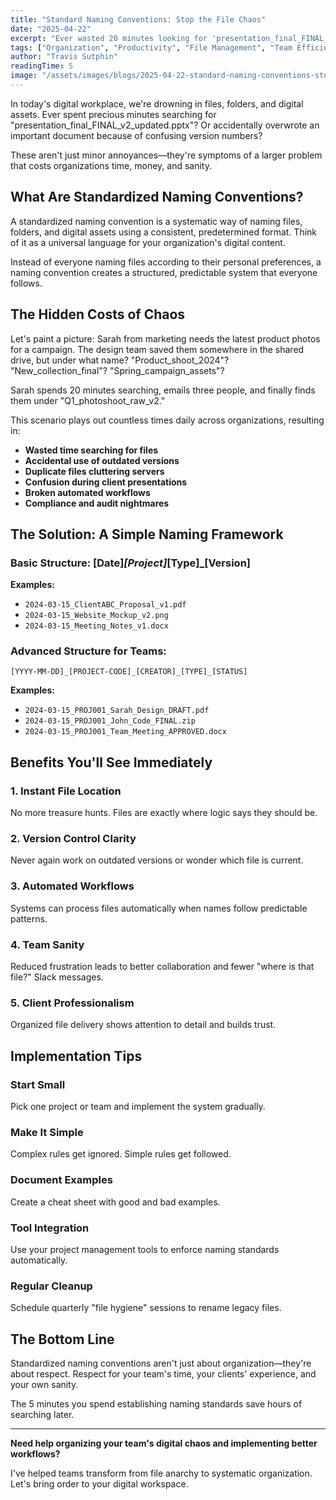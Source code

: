 ```yaml
---
title: "Standard Naming Conventions: Stop the File Chaos"
date: "2025-04-22"
excerpt: "Ever wasted 20 minutes looking for 'presentation_final_FINAL_v2_updated.pptx'? Here's how standardized naming conventions save time, prevent errors, and restore sanity."
tags: ["Organization", "Productivity", "File Management", "Team Efficiency"]
author: "Travis Sutphin"
readingTime: 5
image: "/assets/images/blogs/2025-04-22-standard-naming-conventions-stop-file-chaos.png"
---
```


In today's digital workplace, we're drowning in files, folders, and digital assets. Ever spent precious minutes searching for "presentation_final_FINAL_v2_updated.pptx"? Or accidentally overwrote an important document because of confusing version numbers?

These aren't just minor annoyances—they're symptoms of a larger problem that costs organizations time, money, and sanity.

## What Are Standardized Naming Conventions?

A standardized naming convention is a systematic way of naming files, folders, and digital assets using a consistent, predetermined format. Think of it as a universal language for your organization's digital content.

Instead of everyone naming files according to their personal preferences, a naming convention creates a structured, predictable system that everyone follows.

## The Hidden Costs of Chaos

Let's paint a picture: Sarah from marketing needs the latest product photos for a campaign. The design team saved them somewhere in the shared drive, but under what name? "Product_shoot_2024"? "New_collection_final"? "Spring_campaign_assets"?

Sarah spends 20 minutes searching, emails three people, and finally finds them under "Q1_photoshoot_raw_v2."

This scenario plays out countless times daily across organizations, resulting in:

- **Wasted time searching for files**
- **Accidental use of outdated versions**
- **Duplicate files cluttering servers**
- **Confusion during client presentations**
- **Broken automated workflows**
- **Compliance and audit nightmares**

## The Solution: A Simple Naming Framework

### Basic Structure: [Date]_[Project]_[Type]_[Version]

**Examples:**
- `2024-03-15_ClientABC_Proposal_v1.pdf`
- `2024-03-15_Website_Mockup_v2.png`
- `2024-03-15_Meeting_Notes_v1.docx`

### Advanced Structure for Teams:
`[YYYY-MM-DD]_[PROJECT-CODE]_[CREATOR]_[TYPE]_[STATUS]`

**Examples:**
- `2024-03-15_PROJ001_Sarah_Design_DRAFT.pdf`
- `2024-03-15_PROJ001_John_Code_FINAL.zip`
- `2024-03-15_PROJ001_Team_Meeting_APPROVED.docx`

## Benefits You'll See Immediately

### 1. **Instant File Location**
No more treasure hunts. Files are exactly where logic says they should be.

### 2. **Version Control Clarity**
Never again work on outdated versions or wonder which file is current.

### 3. **Automated Workflows**
Systems can process files automatically when names follow predictable patterns.

### 4. **Team Sanity**
Reduced frustration leads to better collaboration and fewer "where is that file?" Slack messages.

### 5. **Client Professionalism**
Organized file delivery shows attention to detail and builds trust.

## Implementation Tips

### Start Small
Pick one project or team and implement the system gradually.

### Make It Simple
Complex rules get ignored. Simple rules get followed.

### Document Examples
Create a cheat sheet with good and bad examples.

### Tool Integration
Use your project management tools to enforce naming standards automatically.

### Regular Cleanup
Schedule quarterly "file hygiene" sessions to rename legacy files.

## The Bottom Line

Standardized naming conventions aren't just about organization—they're about respect. Respect for your team's time, your clients' experience, and your own sanity.

The 5 minutes you spend establishing naming standards save hours of searching later.

---

**Need help organizing your team's digital chaos and implementing better workflows?**

I've helped teams transform from file anarchy to systematic organization. Let's bring order to your digital workspace.
